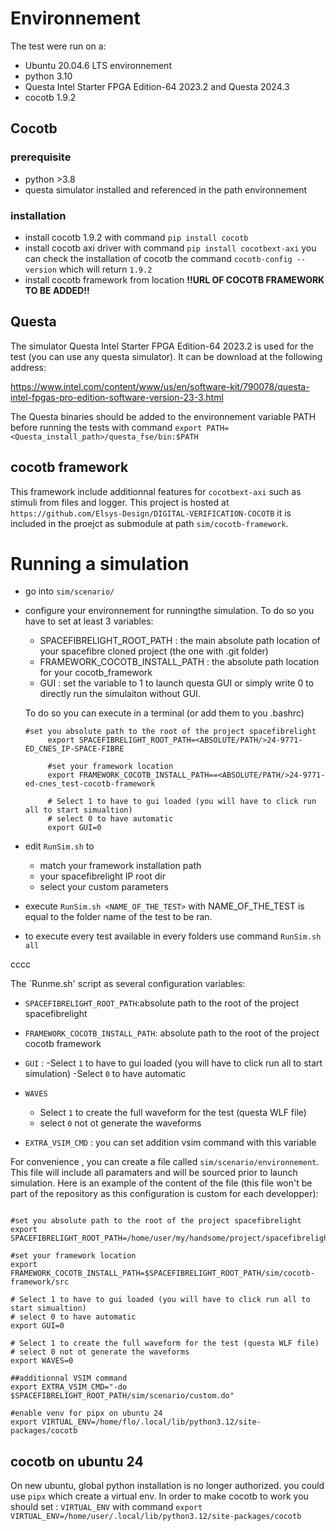 # Environnement

The test were run on a:
- Ubuntu 20.04.6 LTS environnement
- python 3.10
- Questa Intel Starter FPGA Edition-64 2023.2 and Questa 2024.3
- cocotb 1.9.2

## Cocotb 

### prerequisite
- python >3.8 
- questa simulator installed and referenced in the path environnement

### installation
- install cocotb 1.9.2 with command `pip install cocotb`
- install cocotb axi driver with command `pip install cocotbext-axi`
you can check the installation of cocotb the command `cocotb-config --version` which will return `1.9.2`
- install cocotb framework from location **!!URL OF COCOTB FRAMEWORK TO BE ADDED!!** 

## Questa
The simulator Questa Intel Starter FPGA Edition-64 2023.2 is used for the test (you can use any questa simulator).
It can be download at the following address:

https://www.intel.com/content/www/us/en/software-kit/790078/questa-intel-fpgas-pro-edition-software-version-23-3.html

The Questa binaries should be added to the environnement variable PATH before running the tests with command `export PATH=<Questa_install_path>/questa_fse/bin:$PATH`

## cocotb framework
This framework include additionnal features for `cocotbext-axi` such as stimuli from files and logger. This project is hosted at `https://github.com/Elsys-Design/DIGITAL-VERIFICATION-COCOTB` it is included in the proejct as submodule at path `sim/cocotb-framework`.

# Running a simulation
- go into `sim/scenario/` 
- configure your environnement for runningthe simulation. To do so you have to set at least 3 variables:
    - SPACEFIBRELIGHT_ROOT_PATH : the main absolute path location of your spacefibre cloned project (the one with .git folder)
    - FRAMEWORK_COCOTB_INSTALL_PATH : the absolute path location for your cocotb_framework 
    - GUI : set the variable to 1 to launch questa GUI or simply write 0 to directly run the simulaiton without GUI.

   To do so you can execute in a terminal (or add them to you .bashrc)
   ```
   #set you absolute path to the root of the project spacefibrelight
        export SPACEFIBRELIGHT_ROOT_PATH=<ABSOLUTE/PATH/>24-9771-ED_CNES_IP-SPACE-FIBRE

        #set your framework location
        export FRAMEWORK_COCOTB_INSTALL_PATH==<ABSOLUTE/PATH/>24-9771-ed-cnes_test-cocotb-framework

        # Select 1 to have to gui loaded (you will have to click run all to start simualtion)
        # select 0 to have automatic
        export GUI=0
   ```
- edit `RunSim.sh` to 
    - match your framework installation path 
    - your spacefibrelight IP root dir 
    - select your custom parameters 
- execute `RunSim.sh <NAME_OF_THE_TEST>` with NAME_OF_THE_TEST is equal to the folder name of the test to be ran.
- to execute every test available in every folders use command `RunSim.sh all`


cccc

The `Runme.sh' script as several configuration variables:

- `SPACEFIBRELIGHT_ROOT_PATH`:absolute path to the root of the project spacefibrelight
- `FRAMEWORK_COCOTB_INSTALL_PATH`: absolute path to the root of the project cocotb framework 
- `GUI` :
    -Select `1` to have to gui loaded (you will have to click run all to start simulation)
    -Select `0` to have automatic
- `WAVES`
    - Select `1` to create the full waveform for the test (questa WLF file)
    - select `0` not ot generate the waveforms

- `EXTRA_VSIM_CMD` : you can set addition vsim command with this variable

For convenience , you can create a file called `sim/scenario/environnement`.
This file will include all paramaters and will be sourced prior to launch simulation.
Here is an example of the content of the file (this file won't be part of the repository as this configuration is custom for each developper):
```

#set you absolute path to the root of the project spacefibrelight
export SPACEFIBRELIGHT_ROOT_PATH=/home/user/my/handsome/project/spacefibrelight

#set your framework location
export FRAMEWORK_COCOTB_INSTALL_PATH=$SPACEFIBRELIGHT_ROOT_PATH/sim/cocotb-framework/src

# Select 1 to have to gui loaded (you will have to click run all to start simualtion)
# select 0 to have automatic
export GUI=0

# Select 1 to create the full waveform for the test (questa WLF file)
# select 0 not ot generate the waveforms
export WAVES=0

##additionnal VSIM command  
export EXTRA_VSIM_CMD="-do $SPACEFIBRELIGHT_ROOT_PATH/sim/scenario/custom.do"

#enable venv for pipx on ubuntu 24
export VIRTUAL_ENV=/home/flo/.local/lib/python3.12/site-packages/cocotb
```
## cocotb on ubuntu 24
On new ubuntu, global python installation is no longer authorized. you could use `pipx` which create a virtual env.
In order to make cocotb to work you should set : `VIRTUAL_ENV` with command
`export VIRTUAL_ENV=/home/user/.local/lib/python3.12/site-packages/cocotb`

